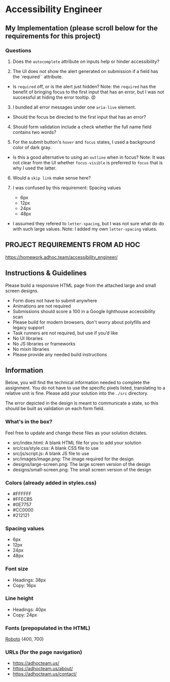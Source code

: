 # Accessibility Engineer

## My Implementation (please scroll below for the requirements for this project)

### Questions

1. Does the `autocomplete` attribute on inputs help or hinder accessibility?

2. The UI does not show the alert generated on submission if a field has the `required`` attribute. 
- Is `required` off, or is the alert just hidden?
Note: the `required` has the benefit of bringing focus to the first input that has an error, but I was not
successful at hiding the error tooltip. 😡

3. I bundled all error messages under one `aria-live` element. 
- Should the focus be directed to the first input that has an error?

4. Should form validation include a check whether the full name field contains two words?

5. For the submit button's `hover` and `focus` states, I used a background color of dark gray.
- Is this a good alternative to using an `outline` when in focus?
Note: It was not clear from the UI whether `focus-visible` is preferred to `focus` that is why I used the latter.

6. Would a `skip link` make sense here?

7. I was confused by this requirement:
    Spacing values
    - 6px
    - 12px
    - 24px
    - 48px
- I assumed they refered to `letter-spacing`, but I was not sure what do do with such large values.
Note: I added my own `letter-spacing` values.


## PROJECT REQUIREMENTS FROM AD HOC
https://homework.adhoc.team/accessibility_engineer/

## Instructions & Guidelines

Please build a responsive HTML page from the attached large and small screen designs.

- Form does not have to submit anywhere
- Animations are not required
- Submissions should score a 100 in a Google lighthouse accessibility scan
- Please build for modern browsers, don't worry about polyfills and legacy support
- Task runners are not required, but use if you’d like
- No UI libraries
- No JS libraries or frameworks
- No mixin libraries
- Please provide any needed build instructions

## Information

Below, you will find the technical information needed to complete the assignment. You do not have to use the specific pixels listed, translating to a relative unit is fine. Please add your solution into the `./src` directory.

The error depicted in the design is meant to communicate a state, so this should be built as validation on each form field.

### What's in the box?

Feel free to update and change these files as your solution dictates.

- src/index.html: A blank HTML file for you to add your solution
- src/css/style.css: A blank CSS file to use
- src/js/script.js: A blank JS file to use
- src/images/image.png: The image required for the design
- designs/large-screen.png: The large screen version of the design
- designs/small-screen.png: The small screen version of the design

### Colors (already added in styles.css)

- \#FFFFFF
- \#FFECB5
- \#0E7757
- \#CC0000
- \#212121

### Spacing values

- 6px
- 12px
- 24px
- 48px

### Font size

- Headings: 38px
- Copy: 16px

### Line height

- Headings: 40px
- Copy: 24px

### Fonts (prepopulated in the HTML)

[Roboto](https://fonts.googleapis.com/css2?family=Roboto:wght@400;700&display=swap) (400, 700)

### URLs (for the page navigation)

- https://adhocteam.us/
- https://adhocteam.us/about/
- https://adhocteam.us/contact/




